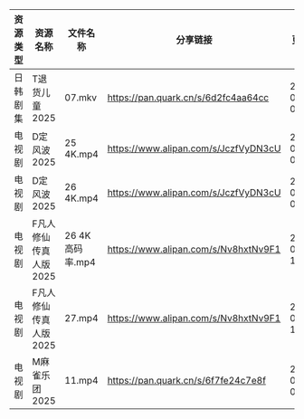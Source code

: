 | 资源类型 | 资源名称          | 文件名称         | 分享链接                                 | 更新时间                |
| ---- | ------------- | ------------ | ------------------------------------ | ------------------- |
| 日韩剧集 | T退货儿童2025     | 07.mkv       | https://pan.quark.cn/s/6d2fc4aa64cc  | 2025-08-12 01:33:26 |
| 电视剧  | D定风波2025      | 25 4K.mp4    | https://www.alipan.com/s/JczfVyDN3cU | 2025-08-12 00:01:04 |
| 电视剧  | D定风波2025      | 26 4K.mp4    | https://www.alipan.com/s/JczfVyDN3cU | 2025-08-12 00:01:01 |
| 电视剧  | F凡人修仙传真人版2025 | 26 4K高码率.mp4 | https://www.alipan.com/s/Nv8hxtNv9F1 | 2025-08-12 14:01:05 |
| 电视剧  | F凡人修仙传真人版2025 | 27.mp4       | https://www.alipan.com/s/Nv8hxtNv9F1 | 2025-08-12 14:01:04 |
| 电视剧  | M麻雀乐团2025     | 11.mp4       | https://pan.quark.cn/s/6f7fe24c7e8f  | 2025-08-12 01:27:57 |
